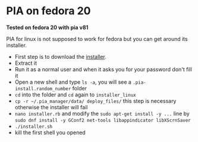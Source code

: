 # PIA on fedora 20

**Tested on fedora 20 with pia v81**

PIA for linux is not supposed to work for fedora but you can get around its installer.

- First step is to download the [installer](https://www.privateinternetaccess.com/installer/download_installer_linux).
- Extract it
- Run it as a normal user and when it asks you for your password don't fill it
- Open a new shell and type `ls -a`, you will see a `.pia-install.random_number` folder
- `cd` into the folder and `cd` again to `installer_linux`
- `cp -r ~/.pia_manager/data/ deploy_files/` this step is necessary otherwise the installer will fail  
- `nano installer.rb` and modify the `sudo apt-get install -y ...` line by `sudo dnf install -y GConf2 net-tools libappindicator libXScrnSaver`
- `./installer.sh`
- kill the first shell you opened
